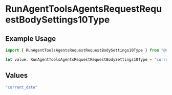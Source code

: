 # RunAgentToolsAgentsRequestRequestBodySettings10Type

## Example Usage

```typescript
import { RunAgentToolsAgentsRequestRequestBodySettings10Type } from "@orq-ai/node/models/operations";

let value: RunAgentToolsAgentsRequestRequestBodySettings10Type = "current_date";
```

## Values

```typescript
"current_date"
```